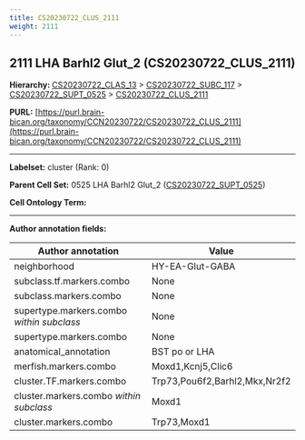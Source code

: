 ```yaml
---
title: CS20230722_CLUS_2111
weight: 2111
---
```

## 2111 LHA Barhl2 Glut_2 (CS20230722_CLUS_2111)
<b>Hierarchy: </b>
[CS20230722_CLAS_13](../CS20230722_CLAS_13) >
[CS20230722_SUBC_117](../CS20230722_SUBC_117) >
[CS20230722_SUPT_0525](../CS20230722_SUPT_0525) >
[CS20230722_CLUS_2111](../CS20230722_CLUS_2111)

**PURL:** [https://purl.brain-bican.org/taxonomy/CCN20230722/CS20230722_CLUS_2111](https://purl.brain-bican.org/taxonomy/CCN20230722/CS20230722_CLUS_2111)

---


**Labelset:** cluster (Rank: 0)

**Parent Cell Set:** 0525 LHA Barhl2 Glut_2 ([CS20230722_SUPT_0525](../CS20230722_SUPT_0525))



**Cell Ontology Term:** 

[MARKER GENES.]: #


---

[TRANSFERRED ANNOTATIONS.]: #


[AUTHOR ANNOTATION FIELDS.]: #


**Author annotation fields:**

| Author annotation | Value |
|-------------------|-------|
|neighborhood|HY-EA-Glut-GABA|
|subclass.tf.markers.combo|None|
|subclass.markers.combo|None|
|supertype.markers.combo _within subclass_|None|
|supertype.markers.combo|None|
|anatomical_annotation|BST po or LHA|
|merfish.markers.combo|Moxd1,Kcnj5,Clic6|
|cluster.TF.markers.combo|Trp73,Pou6f2,Barhl2,Mkx,Nr2f2|
|cluster.markers.combo _within subclass_|Moxd1|
|cluster.markers.combo|Trp73,Moxd1|
